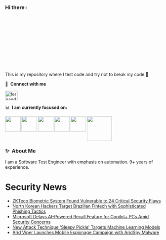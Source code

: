 ### Hi there <a href="https://www.gautamkrishnar.com/"><img src="https://media.giphy.com/media/hvRJCLFzcasrR4ia7z/giphy.gif" width="5%"></a>
This is my repository where I test code and try not to break my code :rofl:

🔗 &nbsp;**Connect with me**
<p align="left">
<a href="https://linkedin.com/in/fernandorlcruz" target="blank"><img align="center" src="https://raw.githubusercontent.com/rahuldkjain/github-profile-readme-generator/master/src/images/icons/Social/linked-in-alt.svg" alt="fernando cruz" height="30" width="40" /></a>
  
📊 &nbsp;**I am currently focused on:**

<img align="left" width='50' height='50' src="https://cdn.jsdelivr.net/gh/devicons/devicon/icons/python/python-original-wordmark.svg" />
<img align="left" width='50' height='50' src="https://cdn.jsdelivr.net/gh/devicons/devicon/icons/csharp/csharp-original.svg" />
<img align="left" width='50' height='50' src="https://cdn.jsdelivr.net/gh/devicons/devicon/icons/jenkins/jenkins-original.svg" />
<img align="left" width='50' height='50' src="https://specflow.org/wp-content/uploads/2021/05/SpecFlow-Icon.png" />
<img align="left" width='50' height='50' src="https://www.svgrepo.com/show/306098/githubactions.svg" />
<img width='80' height='80' src="https://cdn2.vectorstock.com/i/1000x1000/64/81/security-testing-concept-icon-safety-audit-key-vector-29166481.jpg" />
          
          
  
### ✨&nbsp; About Me

I am a Software Test Engineer with emphasis on automation. 9+ years of experience.

# Security News
<!-- BLOG-POST-LIST:START -->
- [ZKTeco Biometric System Found Vulnerable to 24 Critical Security Flaws](https://thehackernews.com/2024/06/zkteco-biometric-system-found.html)
- [North Korean Hackers Target Brazilian Fintech with Sophisticated Phishing Tactics](https://thehackernews.com/2024/06/north-korean-hackers-target-brazilian.html)
- [Microsoft Delays AI-Powered Recall Feature for Copilot+ PCs Amid Security Concerns](https://thehackernews.com/2024/06/microsoft-delays-ai-powered-recall.html)
- [New Attack Technique &#39;Sleepy Pickle&#39; Targets Machine Learning Models](https://thehackernews.com/2024/06/new-attack-technique-sleepy-pickle.html)
- [Arid Viper Launches Mobile Espionage Campaign with AridSpy Malware](https://thehackernews.com/2024/06/arid-viper-launches-mobile-espionage.html)
<!-- BLOG-POST-LIST:END -->
